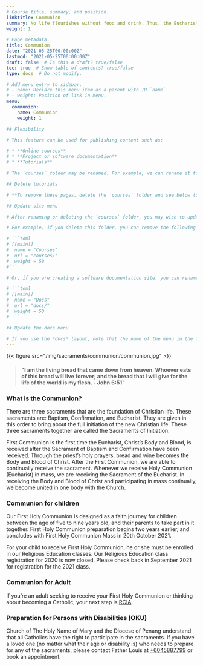 ```yaml
---
# Course title, summary, and position.
linktitle: Communion
summary: No life flourishes without food and drink. Thus, the Eucharist offers the Body and Blood of Christ as food and drink for the spirit. As a ceremony, the Eucharist is both a meal that nourishes, as well as a sacrifice in which the death of Jesus is offered to the Father. The Eucharist is also the object of adoration among the faithful. Since the graces of all the other sacraments flow from the death and resurrection of Jesus, the Eucharist is considered the central sacrament of the Church.
weight: 1

# Page metadata.
title: Communion
date: "2021-05-25T00:00:00Z"
lastmod: "2021-05-25T00:00:00Z"
draft: false  # Is this a draft? true/false
toc: true  # Show table of contents? true/false
type: docs  # Do not modify.

# Add menu entry to sidebar.
# - name: Declare this menu item as a parent with ID `name`.
# - weight: Position of link in menu.
menu:
  communion:
    name: Communion
    weight: 1

## Flexibility

# This feature can be used for publishing content such as:

# * **Online courses**
# * **Project or software documentation**
# * **Tutorials**

# The `courses` folder may be renamed. For example, we can rename it to `docs` for software/project documentation or `tutorials` for creating an online course.

## Delete tutorials

# **To remove these pages, delete the `courses` folder and see below to delete the associated menu link.**

## Update site menu

# After renaming or deleting the `courses` folder, you may wish to update any `[[main]]` menu links to it by editing your menu configuration at `config/_default/menus.toml`.

# For example, if you delete this folder, you can remove the following from your menu configuration:

# ```toml
# [[main]]
#  name = "Courses"
#  url = "courses/"
#  weight = 50
#```

# Or, if you are creating a software documentation site, you can rename the `courses` folder to `docs` and update the associated *Courses* menu configuration to:

# ```toml
# [[main]]
#  name = "Docs"
#  url = "docs/"
#  weight = 50
# ```

## Update the docs menu

# If you use the *docs* layout, note that the name of the menu in the front matter should be in the form `[menu.X]` where `X` is the folder name. Hence, if you rename the `courses/example/` folder, you should also rename the menu definitions in the front matter of files within `courses/example/` from `[menu.example]` to `[menu.<NewFolderName>]`.
---
```


{{< figure src="/img/sacraments/communion/communion.jpg" >}}

> #### "I am the living bread that came down from heaven. Whoever eats of this bread will live forever; and the bread that I will give for the life of the world is my flesh. -  John 6:51"

### What is the Communion?
There are three sacraments that are the foundation of Christian life. These sacraments are: Baptism, Confirmation, and Eucharist. They are given in this order to bring about the full initiation of the new Christian life. These three sacraments together are called the Sacraments of Initiation.

First Communion is the first time the Eucharist, Christ’s Body and Blood, is received after the Sacrament of Baptism and Confirmation have been received. Through the priest’s holy prayers, bread and wine becomes the Body and Blood of Christ. After the First Communion, we are able to continually receive the sacrament. Whenever we receive Holy Communion (Eucharist) in mass, we are receiving the Sacrament of the Eucharist. In receiving the Body and Blood of Christ and participating in mass continually, we become united in one body with the Church.


### Communion for children
Our First Holy Communion is designed as a faith journey for children between the age of five to nine years old, and their parents to take part in it together. First Holy Communion preparation begins two years earlier, and concludes with First Holy Communion Mass in 20th October 2021.

For your child to receive First Holy Communion, he or she must be enrolled in our Religious Education classes. Our Religious Education class registration for 2020 is now closed. Please check back in September 2021 for registration for the 2021 class.

### Communion for Adult
If you’re an adult seeking to receive your First Holy Communion or thinking about becoming a Catholic, your next step is [RCIA](rite-of-christian-initiation-of-adults).

### Preparation for Persons with Disabilities (OKU)
Church of The Holy Name of Mary and the Diocese of Penang understand that all Catholics have the right to participate in the sacraments. If you have a loved one (no matter what their age or disability is) who needs to prepare for any of the sacraments, please contact Father Louis at [+6045887799](tel:+6045887799) or book an appointment.
